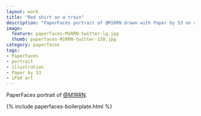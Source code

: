 ```yaml
---
layout: work
title: "Red shirt on a train"
description: "PaperFaces portrait of @M1RRN drawn with Paper by 53 on an iPad."
image: 
  feature: paperfaces-M1RRN-twitter-lg.jpg
  thumb: paperfaces-M1RRN-twitter-150.jpg
category: paperfaces
tags: 
- PaperFaces
- portrait
- illustration
- Paper by 53
- iPad art
---
```


PaperFaces portrait of [@M1RRN](http://twitter.com/M1RRN).

{% include paperfaces-boilerplate.html %}